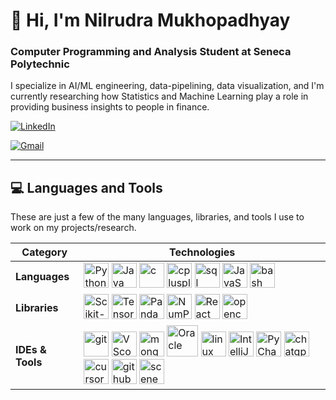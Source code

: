 # 👋 Hi, I'm Nilrudra Mukhopadhyay
### Computer Programming and Analysis Student at Seneca Polytechnic

I specialize in AI/ML engineering, data-pipelining, data visualization, and I'm currently researching how Statistics and Machine Learning play a role in providing business insights to people in finance.

<div align="left">
        <p align="left">
                <a href="https://www.linkedin.com/in/nmukhopadhyay/" target="_blank">
                        <img src="https://img.shields.io/badge/LinkedIn-0077B5?style=for-the-badge&logo=linkedin&logoColor=white" alt="LinkedIn"/>
                </a>
        </p>
        <p align="left">
                <a href="mailto:nilrudram@gmail.com" target="_blank">
                        <img src="https://img.shields.io/badge/Gmail-D14836?style=for-the-badge&logo=gmail&logoColor=white" alt="Gmail"/>
                </a>
        </p>
</div>

---

## 💻 Languages and Tools

These are just a few of the many languages, libraries, and tools I use to work on my projects/research.

| Category        | Technologies                                        |
|-----------------|-----------------------------------------------------|
| **Languages**   | <img src="https://cdn.jsdelivr.net/gh/devicons/devicon@latest/icons/python/python-original.svg" alt="Python" width="40" height="40"/> <img src="https://cdn.jsdelivr.net/gh/devicons/devicon@latest/icons/java/java-plain.svg" alt="Java" width="40" height="40"/> <img src="https://cdn.jsdelivr.net/gh/devicons/devicon@latest/icons/c/c-original.svg" alt="c" width="40" height="40"/> <img src="https://cdn.jsdelivr.net/gh/devicons/devicon@latest/icons/cplusplus/cplusplus-original.svg" alt="cplusplus" width="40" height="40"/> <img src="https://img.icons8.com/arcade/64/sql.png" alt="sql" width="40" height="40"/> <img src="https://cdn.jsdelivr.net/gh/devicons/devicon@latest/icons/javascript/javascript-original.svg" alt="JavaScript" width="40" height="40"/> <img src="https://img.icons8.com/color/48/bash.png" alt="bash" width="40" height="40"/> |
| **Libraries**   | <img src="https://cdn.jsdelivr.net/gh/devicons/devicon@latest/icons/scikitlearn/scikitlearn-original.svg" alt="Scikit-Learn" width="40" height="40"/> <img src="https://cdn.jsdelivr.net/gh/devicons/devicon@latest/icons/tensorflow/tensorflow-original.svg" alt="TensorFlow" width="40" height="40"/> <img src="https://cdn.jsdelivr.net/gh/devicons/devicon@latest/icons/pandas/pandas-original.svg" alt="Pandas" width="40" height="40"/> <img src="https://cdn.jsdelivr.net/gh/devicons/devicon@latest/icons/numpy/numpy-original.svg" alt="NumPy" width="40" height="40"/> <img src="https://cdn.jsdelivr.net/gh/devicons/devicon@latest/icons/react/react-original.svg" alt="React" width="40" height="40"/> <img src="https://img.icons8.com/color/48/opencv.png" alt="opencv" width="40" height="40"/> |
| **IDEs & Tools**| <img src="https://cdn.jsdelivr.net/gh/devicons/devicon@latest/icons/git/git-original.svg" alt="git" width="40" height="40"/> <img src="https://cdn.jsdelivr.net/gh/devicons/devicon@latest/icons/vscode/vscode-original.svg" alt="VScode logo" width="40" height="40"/> <img src="https://cdn.jsdelivr.net/gh/devicons/devicon@latest/icons/mongodb/mongodb-plain.svg" alt="mongoDb" width="40" height="40"/> <img src="https://cdn.jsdelivr.net/gh/devicons/devicon@latest/icons/oracle/oracle-original.svg" alt="Oracle" width="50" height="50"/> <img src="https://cdn.jsdelivr.net/gh/devicons/devicon@latest/icons/linux/linux-original.svg" alt="linux" width="40" height="40"/> <img src="https://cdn.jsdelivr.net/gh/devicons/devicon@latest/icons/intellij/intellij-original.svg" alt="IntelliJ" width="40" height="40"/> <img src="https://cdn.jsdelivr.net/gh/devicons/devicon@latest/icons/pycharm/pycharm-original.svg" alt="PyCharm" width="40" height="40"/> <img src="https://img.icons8.com/fluency/48/chatgpt--v2.png" alt="chatgpt--v2" width="40" height="40"/> <img src="https://img.icons8.com/color/48/cursor-ai.png" alt="cursor-ai" width="40" height="40"/> <img src="https://img.icons8.com/fluency/48/github-copilot.png" alt="github-copilot" width="40" height="40"/> <img src="https://img.icons8.com/nolan/64/scene-builder.png" alt="scene-builder" width="40" height="40"/> |

<!---
Nilrudra1999/Nilrudra1999 is a ✨ special ✨ repository because its `README.md` (this file) appears on GitHub profile.
--->
